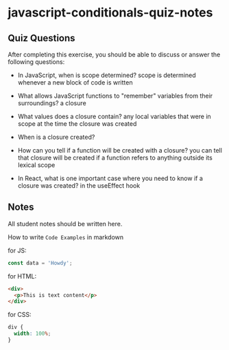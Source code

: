# javascript-conditionals-quiz-notes

## Quiz Questions

After completing this exercise, you should be able to discuss or answer the following questions:

- In JavaScript, when is scope determined?
  scope is determined whenever a new block of code is written

- What allows JavaScript functions to "remember" variables from their surroundings?
  a closure

- What values does a closure contain?
  any local variables that were in scope at the time the closure was created

- When is a closure created?

- How can you tell if a function will be created with a closure?
  you can tell that closure will be created if a function refers to anything outside its lexical scope

- In React, what is one important case where you need to know if a closure was created?
  in the useEffect hook

## Notes

All student notes should be written here.

How to write `Code Examples` in markdown

for JS:

```javascript
const data = 'Howdy';
```

for HTML:

```html
<div>
  <p>This is text content</p>
</div>
```

for CSS:

```css
div {
  width: 100%;
}
```
